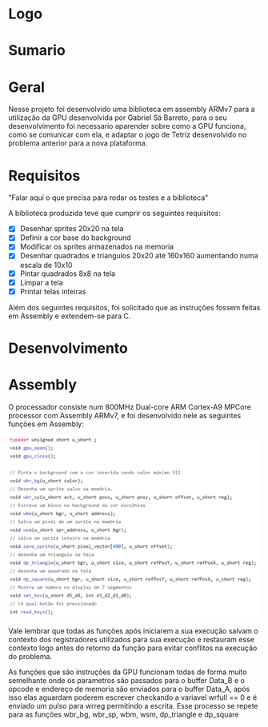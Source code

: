 # Logo
# Sumario

# Geral
Nesse projeto foi desenvolvido uma biblioteca em assembly ARMv7 para a utilização da GPU desenvolvida por Gabriel Sá Barreto, para o seu desenvolvimento foi necessario aparender sobre como a GPU funciona, como se comunicar com ela, e adaptar o jogo de Tetriz desenvolvido no problema anterior para a nova plataforma.

# Requisitos
"Falar aqui o que precisa para rodar os testes e a biblioteca"

A biblioteca produzida teve que cumprir os seguintes requisitos:

- [x] Desenhar sprites 20x20 na tela
- [x] Definir a cor base do background
- [x] Modificar os sprites armazenados na memoria
- [x] Desenhar quadrados e triangulos 20x20 até 160x160 aumentando numa escala de 10x10
- [x] Pintar quadrados 8x8 na tela
- [x] Limpar a tela
- [x] Printar telas inteiras

Além dos seguintes requisitos, foi solicitado que as instruções fossem feitas em Assembly e extendem-se para C.

# Desenvolvimento

# Assembly

O processador consiste num 800MHz Dual-core ARM Cortex-A9 MPCore processor com Assembly ARMv7, e foi desenvolvido nele as seguintes funções em Assembly:

![Header do Assembly](ReadMe_files/header.png)

Vale lembrar que todas as funções após iniciarem a sua execução salvam o contexto dos registradores utilizados para sua execução e restauram esse contexto logo antes do retorno da função para evitar conflitos na execução do problema.

As funções que são instruções da GPU funcionam todas de forma muito semelhante onde os parametros são passados para o buffer Data_B e o opcode e endereço de memoria são enviados para o buffer Data_A, após isso elas aguardam poderem escrever checkando a variavel wrfull == 0 e é enviado um pulso para wrreg permitindo a escrita. Esse processo se repete para as funções wbr_bg, wbr_sp, wbm, wsm, dp_triangle e dp_square




